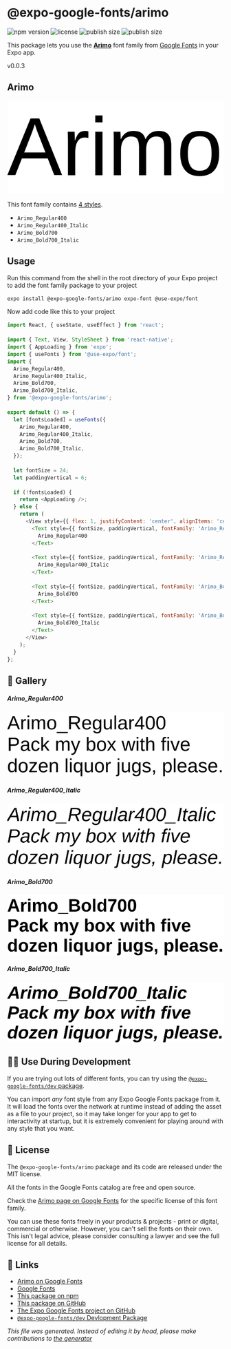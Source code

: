 # @expo-google-fonts/arimo

![npm version](https://flat.badgen.net/npm/v/@expo-google-fonts/arimo)
![license](https://flat.badgen.net/github/license/expo/google-fonts)
![publish size](https://flat.badgen.net/packagephobia/install/@expo-google-fonts/arimo)
![publish size](https://flat.badgen.net/packagephobia/publish/@expo-google-fonts/arimo)

This package lets you use the [**Arimo**](https://fonts.google.com/specimen/Arimo) font family from [Google Fonts](https://fonts.google.com/) in your Expo app.

v0.0.3

## Arimo

![Arimo](./font-family.png)

This font family contains [4 styles](#gallery).

- `Arimo_Regular400`
- `Arimo_Regular400_Italic`
- `Arimo_Bold700`
- `Arimo_Bold700_Italic`

## Usage

Run this command from the shell in the root directory of your Expo project to add the font family package to your project
```sh
expo install @expo-google-fonts/arimo expo-font @use-expo/font
```

Now add code like this to your project
```js
import React, { useState, useEffect } from 'react';

import { Text, View, StyleSheet } from 'react-native';
import { AppLoading } from 'expo';
import { useFonts } from '@use-expo/font';
import {
  Arimo_Regular400,
  Arimo_Regular400_Italic,
  Arimo_Bold700,
  Arimo_Bold700_Italic,
} from '@expo-google-fonts/arimo';

export default () => {
  let [fontsLoaded] = useFonts({
    Arimo_Regular400,
    Arimo_Regular400_Italic,
    Arimo_Bold700,
    Arimo_Bold700_Italic,
  });

  let fontSize = 24;
  let paddingVertical = 6;

  if (!fontsLoaded) {
    return <AppLoading />;
  } else {
    return (
      <View style={{ flex: 1, justifyContent: 'center', alignItems: 'center' }}>
        <Text style={{ fontSize, paddingVertical, fontFamily: 'Arimo_Regular400' }}>
          Arimo_Regular400
        </Text>

        <Text style={{ fontSize, paddingVertical, fontFamily: 'Arimo_Regular400_Italic' }}>
          Arimo_Regular400_Italic
        </Text>

        <Text style={{ fontSize, paddingVertical, fontFamily: 'Arimo_Bold700' }}>
          Arimo_Bold700
        </Text>

        <Text style={{ fontSize, paddingVertical, fontFamily: 'Arimo_Bold700_Italic' }}>
          Arimo_Bold700_Italic
        </Text>
      </View>
    );
  }
};

```

## 🔡 Gallery

##### Arimo_Regular400
![Arimo_Regular400](./df255da5c656bbf01f4aa3012b4d4ba16f7bd17664a4e1fc011146a4eb95d436.ttf.png)

##### Arimo_Regular400_Italic
![Arimo_Regular400_Italic](./eafe825bf96517b1ff3b8d8710254e225584de1489e4c3deaa6b1cb8549a027d.ttf.png)

##### Arimo_Bold700
![Arimo_Bold700](./5a4f400fb6090e3938136ea6fd3ec2c02777fb674d13b9582f96d4515044df23.ttf.png)

##### Arimo_Bold700_Italic
![Arimo_Bold700_Italic](./e6b358f015564a1505c76b32db9b3f5c538a8f7d220dd04446697d286c820bf0.ttf.png)


## 👩‍💻 Use During Development

If you are trying out lots of different fonts, you can try using the [`@expo-google-fonts/dev` package](https://github.com/expo/google-fonts/tree/master/font-packages/dev#readme).

You can import *any* font style from any Expo Google Fonts package from it. It will load the fonts
over the network at runtime instead of adding the asset as a file to your project, so it may take longer
for your app to get to interactivity at startup, but it is extremely convenient
for playing around with any style that you want.

## 📖 License

The `@expo-google-fonts/arimo` package and its code are released under the MIT license.

All the fonts in the Google Fonts catalog are free and open source.

Check the [Arimo page on Google Fonts](https://fonts.google.com/specimen/Arimo) for the specific license of this font family.

You can use these fonts freely in your products & projects - print or digital, commercial or otherwise. However, you can't sell the fonts on their own. This isn't legal advice, please consider consulting a lawyer and see the full license for all details.

## 🔗 Links

- [Arimo on Google Fonts](https://fonts.google.com/specimen/Arimo)
- [Google Fonts](https://fonts.google.com/)
- [This package on npm](https://www.npmjs.com/package/@expo-google-fonts/arimo)
- [This package on GitHub](https://github.com/expo/google-fonts/tree/master/font-packages/arimo)
- [The Expo Google Fonts project on GitHub](https://github.com/expo/google-fonts)
- [`@expo-google-fonts/dev` Devlopment Package](https://github.com/expo/google-fonts/tree/master/font-packages/dev)


*This file was generated. Instead of editing it by head, please make contributions to [the generator](https://github.com/expo/google-fonts/tree/master/packages/generator)*
